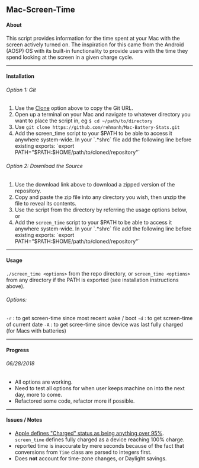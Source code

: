 ## Mac-Screen-Time

#### About

This script provides information for the time spent at your Mac with the screen actively turned on. The inspiration for this came from the Android (AOSP) OS with its built-in functionality to provide users with the time they spend looking at the screen in a given charge cycle.

---

#### Installation

###### Option 1: Git

1. Use the [Clone](https://github.com/rehmanh/Mac-Battery-Stats.git) option above to copy the Git URL.
2. Open up a terminal on your Mac and navigate to whatever directory you want to place the script in, eg `$ cd ~/path/to/directory`
3. Use `git clone https://github.com/rehmanh/Mac-Battery-Stats.git` 
4. Add the screen_time script to your $PATH to be able to access it anywhere system-wide. In your `.*shrc` file add the following line before existing exports: `export PATH="$PATH:$HOME/path/to/cloned/repository"`

###### Option 2: Download the Source

1. Use the download link above to download a zipped version of the repository.
2. Copy and paste the zip file into any directory you wish, then unzip the file to reveal its contents.
3. Use the script from the directory by referring the usage options below, or
4. Add the `screen_time` script to your $PATH to be able to access it anywhere system-wide. In your `.*shrc` file add the following line before existing exports: `export PATH="$PATH:$HOME/path/to/cloned/repository"`

---

#### Usage

`./screen_time <options>` from the repo directory, or
`screen_time <options>` from any directory if the PATH is exported (see installation instructions above).

###### Options:
`-r` : to get screen-time since most recent wake / boot
`-d` : to get screen-time of current date
`-A` : to get scree-time since device was last fully charged (for Macs with batteries)

---

#### Progress 

###### 06/28/2018
- All options are working.
- Need to test all options for when user keeps machine on into the next day, more to come.
- Refactored some code, refactor more if possible.

---

#### Issues / Notes

- [Apple defines "Charged" status as being anything over 95%](https://developer.apple.com/documentation/iokit/kiopsischargedkey?language=objc). `screen_time` defines fully charged as a device reaching 100% charge.
- reported time is inaccurate by mere seconds because of the fact that conversions from `Time` class are parsed to integers first.
- Does __not__ account for time-zone changes, or Daylight savings.

